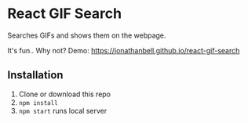 # React GIF Search

Searches GIFs and shows them on the webpage.

It's fun.. Why not? Demo: <https://jonathanbell.github.io/react-gif-search>

## Installation

1.  Clone or download this repo
1.  `npm install`
1.  `npm start` runs local server
